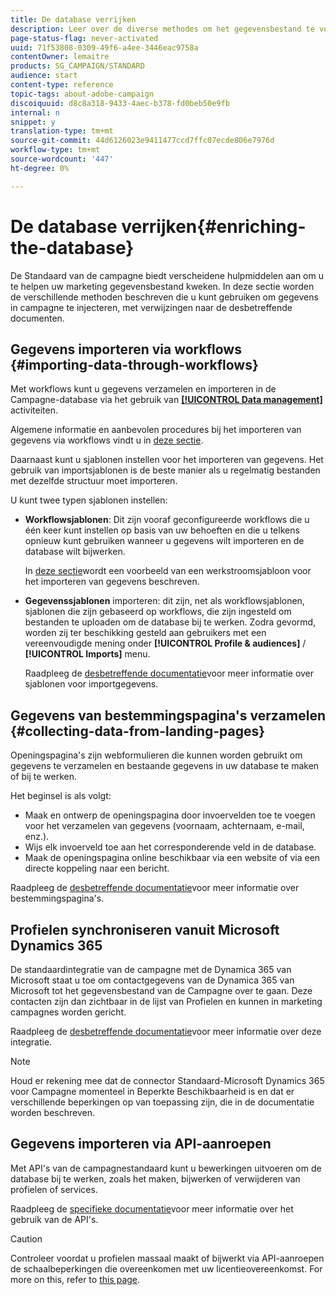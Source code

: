 ```yaml
---
title: De database verrijken
description: Leer over de diverse methodes om het gegevensbestand te verrijken.
page-status-flag: never-activated
uuid: 71f53808-0309-49f6-a4ee-3446eac9758a
contentOwner: lemaitre
products: SG_CAMPAIGN/STANDARD
audience: start
content-type: reference
topic-tags: about-adobe-campaign
discoiquuid: d8c8a318-9433-4aec-b378-fd0beb50e9fb
internal: n
snippet: y
translation-type: tm+mt
source-git-commit: 44d6126023e9411477ccd7ffc07ecde806e7976d
workflow-type: tm+mt
source-wordcount: '447'
ht-degree: 0%

---
```



# De database verrijken{#enriching-the-database}

De Standaard van de campagne biedt verscheidene hulpmiddelen aan om u te helpen uw marketing gegevensbestand kweken. In deze sectie worden de verschillende methoden beschreven die u kunt gebruiken om gegevens in campagne te injecteren, met verwijzingen naar de desbetreffende documenten.

## Gegevens importeren via workflows {#importing-data-through-workflows}

Met workflows kunt u gegevens verzamelen en importeren in de Campagne-database via het gebruik van [**[!UICONTROL Data management]**](../../automating/using/about-data-management-activities.md) activiteiten.

Algemene informatie en aanbevolen procedures bij het importeren van gegevens via workflows vindt u in [deze sectie](../../automating/using/about-data-import-and-export.md).

Daarnaast kunt u sjablonen instellen voor het importeren van gegevens. Het gebruik van importsjablonen is de beste manier als u regelmatig bestanden met dezelfde structuur moet importeren.

U kunt twee typen sjablonen instellen:

* **Workflowsjablonen**: Dit zijn vooraf geconfigureerde workflows die u één keer kunt instellen op basis van uw behoeften en die u telkens opnieuw kunt gebruiken wanneer u gegevens wilt importeren en de database wilt bijwerken.

   In [deze sectie](../../automating/using/creating-import-workflow-templates.md)wordt een voorbeeld van een werkstroomsjabloon voor het importeren van gegevens beschreven.

* **Gegevenssjablonen** importeren: dit zijn, net als workflowsjablonen, sjablonen die zijn gebaseerd op workflows, die zijn ingesteld om bestanden te uploaden om de database bij te werken. Zodra gevormd, worden zij ter beschikking gesteld aan gebruikers met een vereenvoudigde mening onder **[!UICONTROL Profile & audiences]** / **[!UICONTROL Imports]** menu.

   Raadpleeg de [desbetreffende documentatie](../../automating/using/importing-data-with-import-templates.md)voor meer informatie over sjablonen voor importgegevens.

## Gegevens van bestemmingspagina&#39;s verzamelen {#collecting-data-from-landing-pages}

Openingspagina&#39;s zijn webformulieren die kunnen worden gebruikt om gegevens te verzamelen en bestaande gegevens in uw database te maken of bij te werken.

Het beginsel is als volgt:

* Maak en ontwerp de openingspagina door invoervelden toe te voegen voor het verzamelen van gegevens (voornaam, achternaam, e-mail, enz.).
* Wijs elk invoerveld toe aan het corresponderende veld in de database.
* Maak de openingspagina online beschikbaar via een website of via een directe koppeling naar een bericht.

Raadpleeg de [desbetreffende documentatie](../../channels/using/getting-started-with-landing-pages.md)voor meer informatie over bestemmingspagina&#39;s.

## Profielen synchroniseren vanuit Microsoft Dynamics 365

De standaardintegratie van de campagne met de Dynamica 365 van Microsoft staat u toe om contactgegevens van de Dynamica 365 van Microsoft tot het gegevensbestand van de Campagne over te gaan.
Deze contacten zijn dan zichtbaar in de lijst van Profielen en kunnen in marketing campagnes worden gericht.

Raadpleeg de [desbetreffende documentatie](../../integrating/using/working-with-campaign-standard-and-microsoft-dynamics-365.md)voor meer informatie over deze integratie.

>[!NOTE]
>
>Houd er rekening mee dat de connector Standaard-Microsoft Dynamics 365 voor Campagne momenteel in Beperkte Beschikbaarheid is en dat er verschillende beperkingen op van toepassing zijn, die in de documentatie worden beschreven.

## Gegevens importeren via API-aanroepen

Met API&#39;s van de campagnestandaard kunt u bewerkingen uitvoeren om de database bij te werken, zoals het maken, bijwerken of verwijderen van profielen of services.

Raadpleeg de [specifieke documentatie](../../api/using/get-started-apis.md)voor meer informatie over het gebruik van de API&#39;s.

>[!CAUTION]
>
>Controleer voordat u profielen massaal maakt of bijwerkt via API-aanroepen de schaalbeperkingen die overeenkomen met uw licentieovereenkomst. For more on this, refer to [this page](https://helpx.adobe.com/legal/product-descriptions/campaign-standard.html#ITInfrastructureResourcesbyActiveProfilesTiers).
